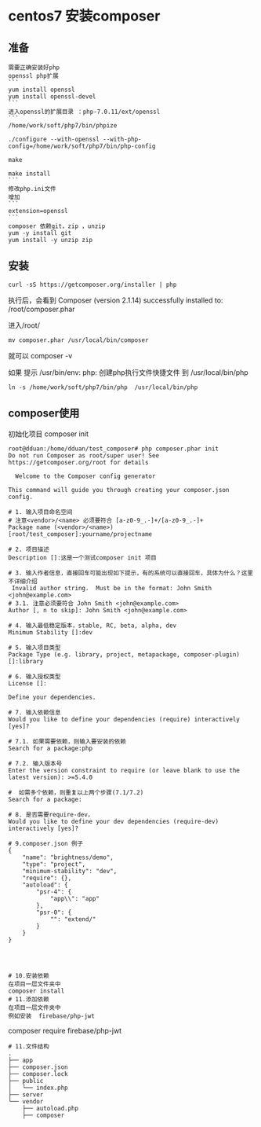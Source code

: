 # centos7 安装composer

## 准备
    需要正确安装好php
    openssl php扩展 
    ```
    yum install openssl
    yum install openssl-devel
    ```
    进入openssl的扩展目录 ：php-7.0.11/ext/openssl
    ```
    /home/work/soft/php7/bin/phpize 

    ./configure --with-openssl --with-php-config=/home/work/soft/php7/bin/php-config

    make

    make install
    ```
    修改php.ini文件
    增加
    ```
    extension=openssl
    ```
    composer 依赖git，zip ，unzip
    yum -y install git 
    yum install -y unzip zip
## 安装
```
curl -sS https://getcomposer.org/installer | php
```
执行后，会看到 Composer (version 2.1.14) successfully installed to: /root/composer.phar

进入/root/
```
mv composer.phar /usr/local/bin/composer
```
就可以 composer -v

如果 提示 /usr/bin/env: php:
创建php执行文件快捷文件 到 /usr/local/bin/php
```
ln -s /home/work/soft/php7/bin/php  /usr/local/bin/php
```

## composer使用

初始化项目
composer init

```
root@dduan:/home/dduan/test_composer# php composer.phar init
Do not run Composer as root/super user! See https://getcomposer.org/root for details

  Welcome to the Composer config generator
  
This command will guide you through creating your composer.json config.

# 1. 输入项目命名空间
# 注意<vendor>/<name> 必须要符合 [a-z0-9_.-]+/[a-z0-9_.-]+
Package name (<vendor>/<name>) [root/test_composer]:yourname/projectname

# 2. 项目描述
Description []:这是一个测试composer init 项目

# 3. 输入作者信息，直接回车可能出现如下提示，有的系统可以直接回车，具体为什么？这里不详细介绍
 Invalid author string.  Must be in the format: John Smith <john@example.com>
# 3.1. 注意必须要符合 John Smith <john@example.com>
Author [, n to skip]: John Smith <john@example.com>

# 4. 输入最低稳定版本，stable, RC, beta, alpha, dev
Minimum Stability []:dev

# 5. 输入项目类型
Package Type (e.g. library, project, metapackage, composer-plugin) []:library

# 6. 输入授权类型
License []:

Define your dependencies.

# 7. 输入依赖信息
Would you like to define your dependencies (require) interactively [yes]?

# 7.1. 如果需要依赖，则输入要安装的依赖
Search for a package:php

# 7.2. 输入版本号
Enter the version constraint to require (or leave blank to use the latest version): >=5.4.0

#  如需多个依赖，则重复以上两个步骤(7.1/7.2)
Search for a package:

# 8. 是否需要require-dev，
Would you like to define your dev dependencies (require-dev) interactively [yes]?

# 9.composer.json 例子
{
    "name": "brightness/demo",
    "type": "project",
    "minimum-stability": "dev",
    "require": {},
    "autoload": {
        "psr-4": {
            "app\\": "app"
        },
        "psr-0": {
            "": "extend/"
        }
    }
}




# 10.安装依赖
在项目一层文件夹中
composer install
# 11.添加依赖
在项目一层文件夹中
例如安装  firebase/php-jwt
```
composer require firebase/php-jwt
```
# 11.文件结构
.
├── app
├── composer.json
├── composer.lock
├── public
│   └── index.php
├── server
└── vendor
    ├── autoload.php
    ├── composer

    